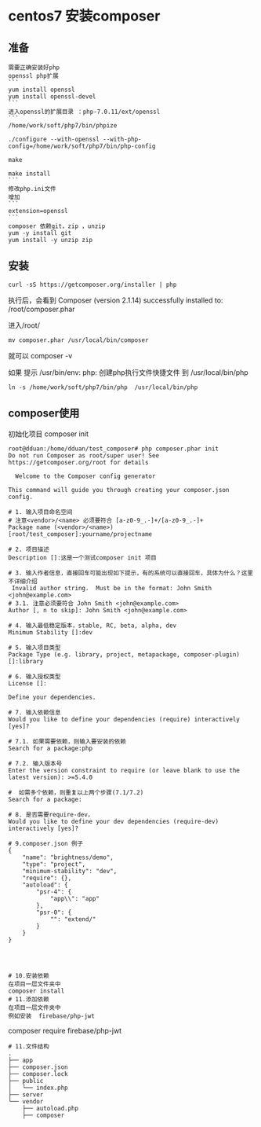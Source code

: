 # centos7 安装composer

## 准备
    需要正确安装好php
    openssl php扩展 
    ```
    yum install openssl
    yum install openssl-devel
    ```
    进入openssl的扩展目录 ：php-7.0.11/ext/openssl
    ```
    /home/work/soft/php7/bin/phpize 

    ./configure --with-openssl --with-php-config=/home/work/soft/php7/bin/php-config

    make

    make install
    ```
    修改php.ini文件
    增加
    ```
    extension=openssl
    ```
    composer 依赖git，zip ，unzip
    yum -y install git 
    yum install -y unzip zip
## 安装
```
curl -sS https://getcomposer.org/installer | php
```
执行后，会看到 Composer (version 2.1.14) successfully installed to: /root/composer.phar

进入/root/
```
mv composer.phar /usr/local/bin/composer
```
就可以 composer -v

如果 提示 /usr/bin/env: php:
创建php执行文件快捷文件 到 /usr/local/bin/php
```
ln -s /home/work/soft/php7/bin/php  /usr/local/bin/php
```

## composer使用

初始化项目
composer init

```
root@dduan:/home/dduan/test_composer# php composer.phar init
Do not run Composer as root/super user! See https://getcomposer.org/root for details

  Welcome to the Composer config generator
  
This command will guide you through creating your composer.json config.

# 1. 输入项目命名空间
# 注意<vendor>/<name> 必须要符合 [a-z0-9_.-]+/[a-z0-9_.-]+
Package name (<vendor>/<name>) [root/test_composer]:yourname/projectname

# 2. 项目描述
Description []:这是一个测试composer init 项目

# 3. 输入作者信息，直接回车可能出现如下提示，有的系统可以直接回车，具体为什么？这里不详细介绍
 Invalid author string.  Must be in the format: John Smith <john@example.com>
# 3.1. 注意必须要符合 John Smith <john@example.com>
Author [, n to skip]: John Smith <john@example.com>

# 4. 输入最低稳定版本，stable, RC, beta, alpha, dev
Minimum Stability []:dev

# 5. 输入项目类型
Package Type (e.g. library, project, metapackage, composer-plugin) []:library

# 6. 输入授权类型
License []:

Define your dependencies.

# 7. 输入依赖信息
Would you like to define your dependencies (require) interactively [yes]?

# 7.1. 如果需要依赖，则输入要安装的依赖
Search for a package:php

# 7.2. 输入版本号
Enter the version constraint to require (or leave blank to use the latest version): >=5.4.0

#  如需多个依赖，则重复以上两个步骤(7.1/7.2)
Search for a package:

# 8. 是否需要require-dev，
Would you like to define your dev dependencies (require-dev) interactively [yes]?

# 9.composer.json 例子
{
    "name": "brightness/demo",
    "type": "project",
    "minimum-stability": "dev",
    "require": {},
    "autoload": {
        "psr-4": {
            "app\\": "app"
        },
        "psr-0": {
            "": "extend/"
        }
    }
}




# 10.安装依赖
在项目一层文件夹中
composer install
# 11.添加依赖
在项目一层文件夹中
例如安装  firebase/php-jwt
```
composer require firebase/php-jwt
```
# 11.文件结构
.
├── app
├── composer.json
├── composer.lock
├── public
│   └── index.php
├── server
└── vendor
    ├── autoload.php
    ├── composer

    